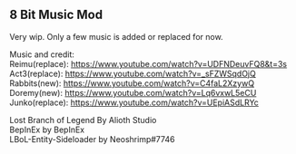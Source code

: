 ## 8 Bit Music Mod
Very wip. Only a few music is added or replaced for now.

Music and credit:  
Reimu(replace): https://www.youtube.com/watch?v=UDFNDeuvFQ8&t=3s  
Act3(replace): https://www.youtube.com/watch?v=_sFZWSqdOjQ  
Rabbits(new): https://www.youtube.com/watch?v=C4faL2XzywQ  
Doremy(new): https://www.youtube.com/watch?v=Lq6vxwL5eCU  
Junko(replace): https://www.youtube.com/watch?v=UEpiASdLRYc

Lost Branch of Legend By Alioth Studio  
BepInEx by BepInEx  
LBoL-Entity-Sideloader by Neoshrimp#7746  